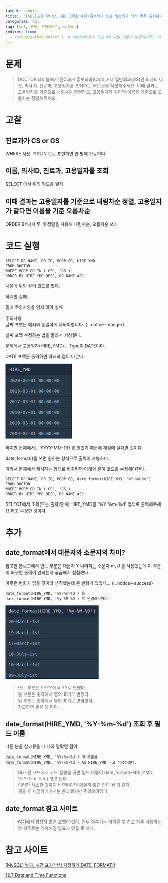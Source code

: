 ```yaml
---
layout: single
title:  "[SQL]프로그래머스 SQL 고득점 KIT(흉부외과 또는 일반외과 의사 목록 출력하기)"
categories: sql
tag: [sql, 코테, 코딩테스트, select]
redirect_from:
  - /study/sqlkit_select_1  # categories 또는 md 파일 이름이 변경되더라도 이 포스트로 올 수 있도록 redirect
---
```


# 문제

>DOCTOR 테이블에서 진료과가 흉부외과(CS)이거나 일반외과(GS)인 의사의 이름, 의사ID, 진료과, 고용일자를 조회하는 SQL문을 작성해주세요. 이때 결과는 고용일자를 기준으로 내림차순 정렬하고, 고용일자가 같다면 이름을 기준으로 오름차순 정렬해주세요.

# 고찰

## 진료과가 CS or GS

WHERE 사용, 특히 IN 으로 표현하면 한 방에 가능하다.

## 이름, 의사ID, 진료과, 고용일자를 조회

SELECT 에서 위의 필드를 넣자.

## 이때 결과는 고용일자를 기준으로 내림차순 정렬, 고용일자가 같다면 이름을 기준 오름차순

ORDER BY에서 두 개 정렬을 사용해 내림차순, 오름차순 쓰기

# 코드 실행

```
SELECT DR_NAME, DR_ID, MCDP_CD, HIRE_YMD
FROM DOCTOR
WHERE MCDP_CD IN ('CS', 'GS')
ORDER BY HIRE_YMD DESC, DR_NAME ASC
```

처음에 위와 같이 코드를 짰다.

하지만 실패...

밑에 주의사항을 읽지 않아 실패

주의사항  
날짜 포맷은 예시와 동일하게 나와야합니다.
{: .notice--danger}

날짜 포맷 수정하는 법을 몰라서 서칭했다.

문제에서 고용일자(HIRE_YMD)는 Type이 DATE이다.

DATE 포맷은 출력하면 아래와 같이 나온다.

![img.png](/images/2024-03-21/dateformat.png)

하지만 문제에서는 YYYY-MM-DD 를 원했기 때문에 채점에 실패한 것이다.

date_format()를 쓰면 원하는 형식으로 출력이 가능하다.

따라서 문제에서 제시하는 형태로 바꾸려면 아래와 같이 코드를 수정해야한다.

```
SELECT DR_NAME, DR_ID, MCDP_CD, date_format(HIRE_YMD, '%Y-%m-%d')
FROM DOCTOR
WHERE MCDP_CD IN ('CS', 'GS')
ORDER BY HIRE_YMD DESC, DR_NAME ASC
```

SELECT에서 조회(또는 출력)할 때 HIRE_YMD를 '%Y-%m-%d' 형태로 출력해주세요 라고 수정한 것이다.

# 추가

## date_format에서 대문자와 소문자의 차이?
참고한 블로그에서 년도 부분은 대문자 Y 나머지는 소문자 m, d 를 사용했는데
이 부분이 바뀌면 출력이 안되는지 궁금해서 실험했다.

아무런 변화가 없을 것이라 생각했는데 큰 변화가 있었다...
{: .notice--success}
```
date_format(HIRE_YMD, '%Y-%m-%d') 를
date_format(HIRE_YMD, '%y-%M-%D') 로 변경해보았다.
```

![img.png](/images/2024-03-21/date_yMD_change.png)

>년도 부분은 YYYY에서 YY로 변했다.  
>월 부분은 숫자에서 영어 표기로 변했다.  
>일 부분도 숫자에서 영어 표기로 변하였다.  
>참고하면 좋을 듯 하다.

## date_format(HIRE_YMD, '%Y-%m-%d') 조회 후 필드 이름

다른 분을 참고했을 때 나와 달랐던 점이

```
date_format(HIRE_YMD, '%Y-%m-%d') 이 부분을
date_format(HIRE_YMD, '%Y-%m-%d') AS HIRE_YMD 라고 작성하였다.
```
>내가 짠 코드에서 코드 실행을 하면 필드 이름이 date_format(HIRE_YMD, '%Y-%m-%d') 라고 뜬다.    
>이러한 사소한 것까지 반영된다면 확실히 틀린 답이 될 것 같다.  
>제출 후 채점하기에서는 통과했지만 주의해야겠다.  

## date_format 참고 사이트

>[여기](https://dev.mysql.com/doc/refman/5.7/en/date-and-time-functions.html#function_date-format)에서 굉장히 많은 포맷이 있다.
>전부 외우기는 어려울 듯 하고 자주 사용하는 것 위주로는 익숙해질 필요가 있을 듯 하다.

# 참고 사이트
[[MySQL] 날짜, 시간 표기 방식 지정하기 DATE_FORMAT()](https://lightblog.tistory.com/155)  

[12.7 Date and Time Functions](https://dev.mysql.com/doc/refman/5.7/en/date-and-time-functions.html#function_date-format)